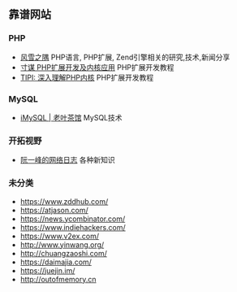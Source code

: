 ## 靠谱网站

### PHP

- [风雪之隅](http://www.laruence.com/) PHP语言, PHP扩展, Zend引擎相关的研究,技术,新闻分享
- [寸谋 PHP扩展开发及内核应用](http://www.cunmou.com/phpbook/index.md) PHP扩展开发教程
- [TIPI: 深入理解PHP内核](http://www.php-internals.com/) PHP扩展开发教程

### MySQL

- [iMySQL | 老叶茶馆](http://imysql.com/) MySQL技术

### 开拓视野

- [阮一峰的网络日志](http://www.ruanyifeng.com/blog/) 各种新知识

### 未分类

- https://www.zddhub.com/
- https://atjason.com/
- https://news.ycombinator.com/
- https://www.indiehackers.com/
- https://www.v2ex.com/
- http://www.yinwang.org/
- http://chuangzaoshi.com/
- https://daimajia.com/
- https://juejin.im/
- http://outofmemory.cn
